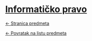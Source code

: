 # [Informatičko pravo](https://www.github.com/studosi-fer/INFPRA)
[<- Stranica predmeta](https://www.fer.unizg.hr/predmet/infpra)

[<- Povratak na listu predmeta](https://www.github.com/studosi/FER)